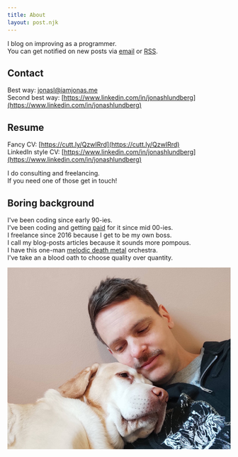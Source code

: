 ```yaml
---
title: About
layout: post.njk
---
```


I blog on improving as a programmer.  
You can get notified on new posts via [email](https://follow.it/i-am-jonas?action=followPub) or [RSS](/rss.xml).

## Contact
Best way: [jonasl@iamjonas.me](mailto:jonasl@iamjonas.me)  
Second best way: [https://www.linkedin.com/in/jonashlundberg](https://www.linkedin.com/in/jonashlundberg)

## Resume
Fancy CV: [https://cutt.ly/QzwIRrd](https://cutt.ly/QzwIRrd)  
LinkedIn style CV: [https://www.linkedin.com/in/jonashlundberg](https://www.linkedin.com/in/jonashlundberg)  

I do consulting and freelancing.  
If you need one of those get in touch!

## Boring background
I've been coding since early 90-ies.  
I've been coding and getting [paid](https://se.linkedin.com/in/jonashlundberg) for it since mid 00-ies.  
I freelance since 2016 because I get to be my own boss.  
I call my blog-posts articles because it sounds more pompous.  
I have this one-man [melodic death metal](https://www.facebook.com/aestheticsofaloss/) orchestra.  
I've take an a blood oath to choose quality over quantity.  

![me and my dog locking eyes (kind of)](./me-and-dog.jpg)
